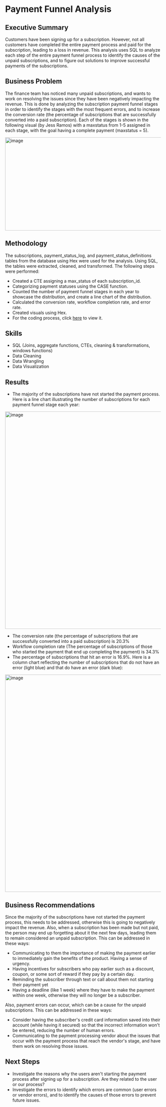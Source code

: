 # Payment Funnel Analysis

## Executive Summary

Customers have been signing up for a subscription. However, not all customers have completed the entire payment process and paid for the subscription, leading to a loss in revenue. This analysis uses SQL to analyze each step of the entire payment funnel process to identify the causes of the unpaid subscriptions, and to figure out solutions to improve successful payments of the subscriptions.

## Business Problem

The finance team has noticed many unpaid subscriptions, and wants to work on resolving the issues since they have been negatively impacting the revenue. This is done by analyzing the subscription payment funnel stages in order to identify the stages with the most frequent errors, and to increase the conversion rate (the percentage of subscriptions that are successfully converted into a paid subscription). Each of the stages is shown in the following visual (by Jess Ramos) with a maxstatus from 1-5 assigned in each stage, with the goal having a complete payment (maxstatus = 5).

<img width="1300" height="300" alt="image" src="https://github.com/user-attachments/assets/edb3ec71-f9d2-4b64-af29-941ad5478b34" />



## Methodology

The subscriptions, payment_status_log, and payment_status_definitions tables from the database using Hex were used for the analysis. Using SQL, the tables were extracted, cleaned, and transformed. The following steps were performed:
- Created a CTE assigning a max_status of each subscription_id.
- Categorizing payment statuses using the CASE function.
- Counted the number of payment funnel stages in each year to showcase the distribution, and create a line chart of the distribution.
- Calculated the conversion rate, workflow completion rate, and error rate.
- Created visuals using Hex.
- For the coding process, click [here](https://github.com/simonhanalytics/Payment-Funnel-Subscription-Cancellation-Analysis---Jess-Ramos-s-Intermediate-SQL-Course/blob/main/payment-funnel-analysis/coding_process) to view it.

## Skills

- SQL (Joins, aggregate functions, CTEs, cleaning & transformations, windows functions)
- Data Cleaning
- Data Wrangling
- Data Visualization

## Results

- The majority of the subscriptions have not started the payment process. Here is a line chart illustrating the number of subscriptions for each payment funnel stage each year:
<img width="1300" height="700" alt="image" src="https://github.com/user-attachments/assets/e6390b38-e44e-45c7-9f32-cb96fff787e8" />

- The conversion rate (the percentage of subscriptions that are successfully converted into a paid subscription) is 20.3%
- Workflow completion rate (The percentage of subscriptions of those who started the payment that end up completing the payment) is 34.3%
- The percentage of subscriptions that hit an error is 16.9%. Here is a column chart reflecting the number of subscriptions that do not have an error (light blue) and that do have an error (dark blue):
<img width="1300" height="700" alt="image" src="https://github.com/user-attachments/assets/0cd1eee5-10cf-44b5-ad23-c8f702da1015" />


	
## Business Recommendations

Since the majority of the subscriptions have not started the payment process, this needs to be addressed, otherwise this is going to negatively impact the revenue. Also, when a subscription has been made but not paid, the person may end up forgetting about it the next few days, leading them to remain considered an unpaid subscription. This can be addressed in these ways:
- Communicating to them the importance of making the payment earlier to immediately gain the benefits of the product. Having a sense of urgency.
- Having incentives for subscribers who pay earlier such as a discount, coupon, or some sort of reward if they pay by a certain day.
- Reminding the subscriber through text or call about them not starting their payment yet
- Having a deadline (like 1 week) where they have to make the payment within one week, otherwise they will no longer be a subscriber.
		
Also, payment errors can occur, which can be a cause for the unpaid subscriptions. This can be addressed in these ways: 
- Consider having the subscriber's credit card information saved into their account (while having it secured) so that the incorrect information won't be entered, reducing the number of human errors.
- Communicating to the payment processing vendor about the issues that occur with the payment process that reach the vendor's stage, and have them work on resolving those issues.

## Next Steps

- Investigate the reasons why the users aren't starting the payment process after signing up for a subscription. Are they related to the user or our process?
- Investigate the errors to identify which errors are common (user errors or vendor errors), and to identify the causes of those errors to prevent future issues.
